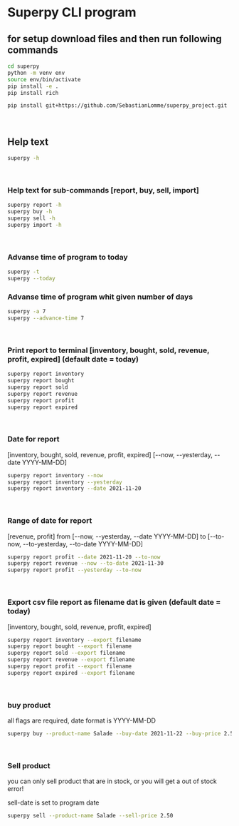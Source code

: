 # Superpy CLI program

## for setup download files and then run following commands
```bash
cd superpy
python -m venv env
source env/bin/activate
pip install -e .
pip install rich

pip install git+https://github.com/SebastianLomme/superpy_project.git


```

$~$

## Help text
```bash
superpy -h
```

$~$

### Help text for sub-commands [report, buy, sell, import]
```bash
superpy report -h
superpy buy -h
superpy sell -h
superpy import -h
```

$~$

### Advanse time of program to today
```bash
superpy -t
superpy --today
```

### Advanse time of program whit given number of days

```bash
superpy -a 7
superpy --advance-time 7
```

$~$

### Print report to terminal [inventory, bought, sold, revenue, profit, expired] (default date = today)
```bash
superpy report inventory
superpy report bought
superpy report sold
superpy report revenue
superpy report profit
superpy report expired
```

$~$

### Date for report
[inventory, bought, sold, revenue, profit, expired]
[--now, --yesterday, --date YYYY-MM-DD]
```bash
superpy report inventory --now
superpy report inventory --yesterday
superpy report inventory --date 2021-11-20
```

$~$

### Range of date for report
[revenue, profit]
from [--now, --yesterday, --date YYYY-MM-DD]
to [--to-now, --to-yesterday, --to-date YYYY-MM-DD]
```bash
superpy report profit --date 2021-11-20 --to-now
superpy report revenue --now --to-date 2021-11-30
superpy report profit --yesterday --to-now
```

$~$

### Export csv file report as filename dat is given (default date = today)
[inventory, bought, sold, revenue, profit, expired] 
```bash
superpy report inventory --export filename
superpy report bought --export filename
superpy report sold --export filename
superpy report revenue --export filename
superpy report profit --export filename
superpy report expired --export filename
```

$~$

### buy product 
all flags are required, date format is YYYY-MM-DD
```bash
superpy buy --product-name Salade --buy-date 2021-11-22 --buy-price 2.50 --expiration-date 2021-11-27
```

$~$

### Sell product
you can only sell product that are in stock, or you will get a out of stock error!


sell-date is set to program date
```bash
superpy sell --product-name Salade --sell-price 2.50
```


